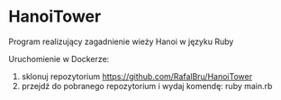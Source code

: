 # HanoiTower
Program realizujący zagadnienie wieży Hanoi w języku Ruby

Uruchomienie w Dockerze:
1. sklonuj repozytorium https://github.com/RafalBru/HanoiTower
2. przejdź do pobranego repozytorium i wydaj komendę: ruby main.rb
